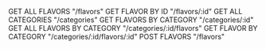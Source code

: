 GET ALL FLAVORS "/flavors"
GET FLAVOR BY ID "/flavors/:id"
GET ALL CATEGORIES "/categories"
GET FLAVORS BY CATEGORY "/categories/:id"
GET ALL FLAVORS BY CATEGORY "/categories/:id/flavors"
GET FLAVOR BY CATEGORY "/categories/:id/flavors/:id"
POST FLAVORS "/flavors"
